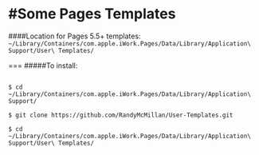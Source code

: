 #Some Pages Templates
===
####Location for Pages 5.5+ templates: 
<code>~/Library/Containers/com.apple.iWork.Pages/Data/Library/Application\ Support/User\ Templates/
</code>

===
#####To install:
 
<code>
$ cd ~/Library/Containers/com.apple.iWork.Pages/Data/Library/Application\ Support/
</code>
<code>
$ git clone https://github.com/RandyMcMillan/User-Templates.git
</code>
<code>
$ cd ~/Library/Containers/com.apple.iWork.Pages/Data/Library/Application\ Support/User\ Templates/
</code>
